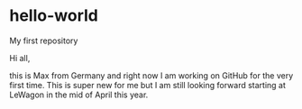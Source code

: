 # hello-world
My first repository

Hi all,

this is Max from Germany and right now I am working on GitHub for the very first time. This is super new for me but I am still looking forward starting at LeWagon in the mid of April this year. 
